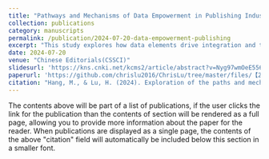 ```yaml
---
title: "Pathways and Mechanisms of Data Empowerment in Publishing Industry Development"
collection: publications
category: manuscripts
permalink: /publication/2024-07-20-data-empowerment-publishing
excerpt: "This study explores how data elements drive integration and transformation in the publishing industry, emphasizing resource endowment, value chain optimization, and new growth opportunities."
date: 2024-07-20
venue: "Chinese Editorials(CSSCI)"
slidesurl: 'https://kns.cnki.net/kcms2/article/abstract?v=Nyg97wmOeE556xkRcbFvMARs53SIg-oqk9IOB3K3dfmbIyC-n3mDp4CG8JZqzIFcTmnsMkXqmGLFUe3jtnuO-RccoDOgTw6MikueZrivAKZ3vEUGPfYP5hDGd8t3wp84rgXkK3N5SJ9TdVLHzPVEzlBSwXTatk46LGrwk-aQ5l1A77k8KMYTzwTiySxBY-Hs&uniplatform=NZKPT&language=CHS'
paperurl: 'https://github.com/chrislu2016/ChrisLu/tree/master/files/【2024】【中国出版】数据要素赋能出版业发展的路径与机制探讨_杭敏_.pdf'
citation: "Hang, M., & Lu, H. (2024). Exploration of the paths and mechanisms for data elements empowering the development of the publishing industry. Chinese Editorials, (07), 18-23."
---
```



The contents above will be part of a list of publications, if the user clicks the link for the publication than the contents of section will be rendered as a full page, allowing you to provide more information about the paper for the reader. When publications are displayed as a single page, the contents of the above "citation" field will automatically be included below this section in a smaller font.
